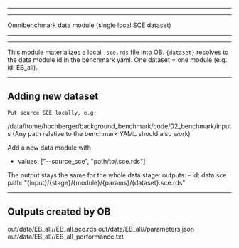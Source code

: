 ------------------------------------------------------------
---                                                      ---
Omnibenchmark data module (single local SCE dataset)
---                                                      ---
------------------------------------------------------------

   This module materializes a local `.sce.rds` file into OB.
  `{dataset}` resolves to the data module id in the benchmark yaml.
   One dataset = one module (e.g. id: EB_all).

------------------------------------------------------------
Adding new dataset
------------------------------------------------------------
    Put source SCE locally, e.g: 
  /data/home/hochberger/background_benchmark/code/02_benchmark/inputs
  (Any path relative to the benchmark YAML should also work)
  
  Add a new data module with
   - values: ["--source_sce", "path/to/.sce.rds"]
  
  The output stays the same for the whole data stage: 
  outputs:
    - id: data.sce
      path: "{input}/{stage}/{module}/{params}/{dataset}.sce.rds"

------------------------------------------------------------
Outputs created by OB
------------------------------------------------------------
   out/data/EB_all/<params>/EB_all.sce.rds
   out/data/EB_all/<params>/parameters.json
   out/data/EB_all/<params>/EB_all_performance.txt
  
